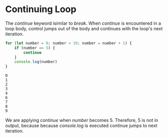 # Continuing Loop

The *continue* keyword isimilar to *break*. When *continue* is encountered in a loop body, control jumps out of the body and continues with the loop's next iteration.

```js
for (let number = 0; number < 10; number = number + 1) {
    if (number == 5) {
        continue
    }
    console.log(number)
}
```

```output
0
1
2
3
4
6
7
8
9
```

We are applying *continue* when *number* becomes 5. Therefore, 5 is not in output, because because *console.log* is executed continue jumps to next iteration.